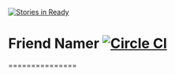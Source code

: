 [![Stories in Ready](https://badge.waffle.io/KaminoCoding/FriendNamer.png?label=ready&title=Ready)](https://waffle.io/KaminoCoding/FriendNamer)
# Friend Namer [![Circle CI](https://circleci.com/gh/KaminoCoding/FriendNamer.svg?style=svg)](https://circleci.com/gh/KaminoCoding/FriendNamer)
===============
